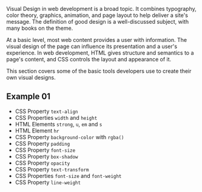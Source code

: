 Visual Design in web development is a broad topic. It combines typography, color theory, graphics, animation, and page layout to help deliver a site's message. The definition of good design is a well-discussed subject, with many books on the theme.

At a basic level, most web content provides a user with information. The visual design of the page can influence its presentation and a user's experience. In web development, HTML gives structure and semantics to a page's content, and CSS controls the layout and appearance of it.

This section covers some of the basic tools developers use to create their own visual designs.

## Example 01 
* CSS Property `text-align`  
* CSS Properties `width` and `height`
* HTML Elements `strong`, `u`, `em` and `s`
* HTML Element `hr`
* CSS Property `background-color` with `rgba()`
* CSS Property `padding`
* CSS Property `font-size`
* CSS Property `box-shadow`
* CSS Property `opacity`
* CSS Property `text-transform`
* CSS Properties `font-size` and `font-weight`
* CSS Property `line-weight`
